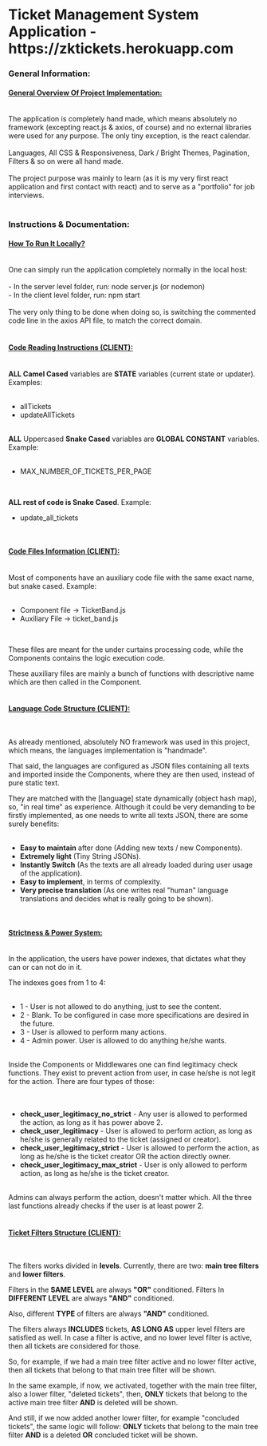 <h1>Ticket Management System Application - https://zktickets.herokuapp.com</h1>

<h3>General Information:</h3>
<h4><ins>General Overview Of Project Implementation:</ins></h4>
</br>
The application is completely hand made, which means absolutely no framework (excepting react.js & axios, of course) and no external libraries were used for any purpose. The only tiny exception, is the react calendar.
</br>
</br>
Languages, All CSS & Responsiveness, Dark / Bright Themes, Pagination, Filters & so on were all hand made.
</br>
</br>
The project purpose was mainly to learn (as it is my very first react application and first contact with react) and to serve as a "portfolio" for job interviews.
</br>
</br>
<h3>Instructions & Documentation:</h3>
<h4><ins>How To Run It Locally?</ins></h4>
</br>
One can simply run the application completely normally in the local host:
</br>
</br>
- In the server level folder, run: node server.js (or nodemon)
</br>
- In the client level folder, run: npm start
</br>
</br>
The very only thing to be done when doing so, is switching the commented code line in the axios API file, to match the correct domain.
</br>
</br>
<h4><ins>Code Reading Instructions (CLIENT):</ins></h4>
</br>
<strong>ALL Camel Cased</strong> variables are <strong>STATE</strong> variables (current state or updater). Examples:
</br>
</br>

- allTickets
- updateAllTickets
</br>
<strong>ALL</strong> Uppercased <strong>Snake Cased</strong> variables are <strong>GLOBAL CONSTANT</strong> variables. Example:
</br>
</br>

- MAX_NUMBER_OF_TICKETS_PER_PAGE
</br>

<strong>ALL rest of code is Snake Cased</strong>. Example:

- update_all_tickets
</br>

<h4><ins>Code Files Information (CLIENT):</ins></h4>
</br>
Most of components have an auxiliary code file with the same exact name, but snake cased. Example:
</br>
</br>

- Component file -> TicketBand.js
- Auxiliary File -> ticket_band.js
</br>

These files are meant for the under curtains processing code, while the Components contains the logic execution code.

These auxiliary files are mainly a bunch of functions with descriptive name which are then called in the Component.
</br>
</br>

<h4><ins>Language Code Structure (CLIENT):</ins></h4>
</br>

As already mentioned, absolutely NO framework was used in this project, which means, the languages implementation is "handmade".

That said, the languages are configured as JSON files containing all texts and imported inside the Components, where they are then used, instead of pure static text.

They are matched with the [language] state dynamically (object hash map), so, "in real time" as experience. Although it could be very demanding to be firstly implemented, as one needs to write all texts JSON, there are some surely benefits:
</br>
</br>

- <strong>Easy to maintain</strong> after done (Adding new texts / new Components).
- <strong>Extremely light</strong> (Tiny String JSONs).
- <strong>Instantly Switch</strong> (As the texts are all already loaded during user usage of the application).
- <strong>Easy to implement</strong>, in terms of complexity.
- <strong>Very precise translation</strong> (As one writes real "human" language translations and decides what is really going to be shown).
</br>
<h4><ins>Strictness & Power System:</ins></h4>
</br>
In the application, the users have power indexes, that dictates what they can or can not do in it. 
</br>

The indexes goes from 1 to 4:
</br>
</br>
- 1 - User is not allowed to do anything, just to see the content.
- 2 - Blank. To be configured in case more specifications are desired in the future.
- 3 - User is allowed to perform many actions.
- 4 - Admin power. User is allowed to do anything he/she wants.
</br>
Inside the Components or Middlewares one can find legitimacy check functions. They exist to prevent action from user, in case he/she is not legit for the action. There are four types of those:
</br>
</br>
</br>

- <strong>check_user_legitimacy_no_strict</strong> - Any user is allowed to performed the action, as long as it has power above 2.
- <strong>check_user_legitimacy</strong> - User is allowed to perform action, as long as he/she is generally related to the ticket (assigned or creator).
- <strong>check_user_legitimacy_strict</strong> - User is allowed to perform the action, as long as he/she is the ticket creator OR the action directly owner.
- <strong>check_user_legitimacy_max_strict</strong> - User is only allowed to perform action, as long as he/she is the ticket creator.
</br>
Admins can always perform the action, doesn't matter which. All the three last functions already checks if the user is at least power 2. 
</br>
</br>
<h4><ins>Ticket Filters Structure (CLIENT):</ins></h4>
</br>

The filters works divided in <strong>levels</strong>. Currently, there are two: <strong>main tree filters</strong> and <strong>lower filters</strong>.

Filters in the <strong>SAME LEVEL</strong> are always <strong>"OR"</strong> conditioned. Filters In <strong>DIFFERENT LEVEL</strong> are always <strong>"AND"</strong> conditioned.

Also, different <strong>TYPE</strong> of filters are always <strong>"AND"</strong> conditioned.

The filters always <strong>INCLUDES</strong> tickets, <strong>AS LONG AS</strong> upper level filters are satisfied as well. In case a filter is active, and no lower level filter is active, then all tickets are considered for those.

So, for example, if we had a main tree filter active and no lower filter active, then all tickets that belong to that main tree filter will be shown.

In the same example, if now, we activated, together with the main tree filter, also a lower filter, "deleted tickets", then, <strong>ONLY</strong> tickets that belong to the active main tree filter <strong>AND</strong> is deleted will be shown.

And still, if we now added another lower filter, for example "concluded tickets", the same logic will follow: <strong>ONLY</strong> tickets that belong to the main tree filter <strong>AND</strong> is a deleted <strong>OR</strong> concluded ticket will be shown.
